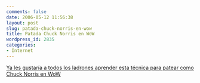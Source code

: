 ```yaml
---
comments: false
date: 2006-05-12 11:56:38
layout: post
slug: patada-chuck-norris-en-wow
title: Patada Chuck Norris en WoW
wordpress_id: 2835
categories:
- Internet
---
```


[Ya les gustaría a todos los ladrones aprender esta técnica para patear como Chuck Norris en WoW](http://wow.allakhazam.com/mediabox/chucknorris.jpg)
